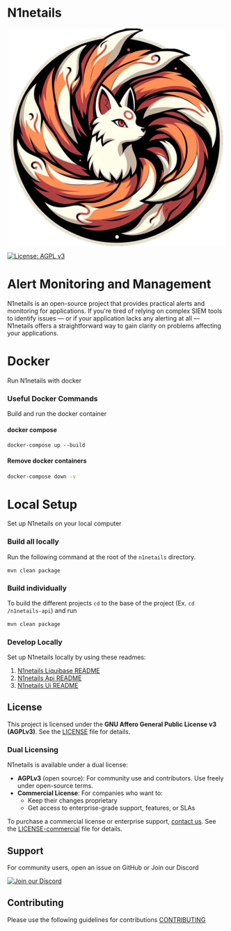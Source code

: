 # N1netails

<div align="center">
  <img src="n1netails_icon_transparent.png" alt="N1netails" width="500" style="display: block; margin: auto;"/>
</div>

[![License: AGPL v3](https://img.shields.io/badge/License-AGPL%20v3-blue.svg)](LICENSE)

# Alert Monitoring and Management
N1netails is an open-source project that provides practical alerts and monitoring for applications. If you're tired of relying on complex SIEM tools 
to identify issues — or if your application lacks any alerting at all — N1netails offers a straightforward way to gain 
clarity on problems affecting your applications.

# Docker
Run N1netails with docker
### Useful Docker Commands

Build and run the docker container

#### docker compose
```shell
docker-compose up --build
```

#### Remove docker containers
```bash
docker-compose down -v 
```

# Local Setup
Set up N1netails on your local computer

### Build all locally
Run the following command at the root of the `n1netails` directory.
```shell
mvn clean package
```

### Build individually
To build the different projects `cd` to the base of the project (Ex. `cd /n1netails-api`) and run 
```bash
mvn clean package
```
### Develop Locally
Set up N1netails locally by using these readmes:
1. [N1netails Liquibase README](n1netails-liquibase/readme.md)
2. [N1netails Api README](n1netails-api/readme.md)
3. [N1netails Ui README](n1netails-ui/readme.md)

## License
This project is licensed under the **GNU Affero General Public License v3 (AGPLv3)**. See the [LICENSE](./LICENSE) file for details.

### Dual Licensing

N1netails is available under a dual license:

- **AGPLv3** (open source): For community use and contributors. Use freely under open-source terms.
- **Commercial License**: For companies who want to:
    - Keep their changes proprietary
    - Get access to enterprise-grade support, features, or SLAs

To purchase a commercial license or enterprise support, [contact us](mailto:shahidfoy@gmail.com).
See the [LICENSE-commercial](./LICENSE-commercial.txt) file for details.

## Support

For community users, open an issue on GitHub or Join our Discord

[![Join our Discord](https://img.shields.io/badge/Join_Discord-7289DA?style=for-the-badge&logo=discord&logoColor=white)](https://discord.gg/ma9CCw7F2x)


[//]: # (For enterprise support, visit [yourcompany.com]&#40;https://yourcompany.com&#41; or email [support@yourdomain.com]&#40;mailto:support@yourdomain.com&#41;.)

## Contributing

Please use the following guidelines for contributions [CONTRIBUTING](./contributing.md)

